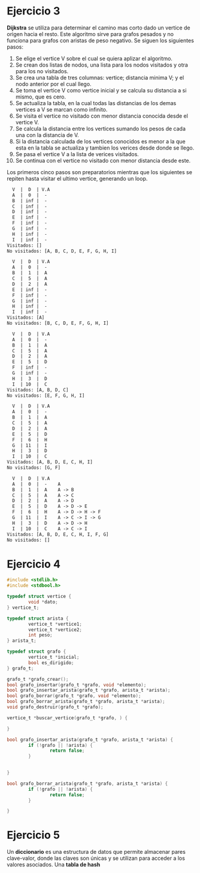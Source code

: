 # Ejercicio 3
**Dijkstra** se utiliza para determinar el camino mas corto dado un vertice de origen hacia el resto. Este algoritmo sirve para grafos pesados y no funciona para grafos con aristas de peso negativo. Se siguen los siguientes pasos:
1. Se elige el vertice V sobre el cual se quiera aplizar el algoritmo.
2. Se crean dos listas de nodos, una lista para los nodos visitados y otra para los no visitados.
3. Se crea una tabla de tres columnas: vertice; distancia minima V; y el nodo anterior por el cual llego.
4. Se toma el vertice V como vertice inicial y se calcula su distancia a si mismo, que es cero.
5. Se actualiza la tabla, en la cual todas las distancias de los demas vertices a V se marcan como infinito.
6. Se visita el vertice no visitado con menor distancia conocida desde el vertice V.
7. Se calcula la distancia entre los vertices sumando los pesos de cada una con la distancia de V.
8. Si la distancia calculada de los vertices conocidos es menor a la que esta en la tabla se actualiza y tambien los verices desde donde se llego.
9. Se pasa el vertice V a la lista de verices visitados.
10. Se continua con el vertice no visitado con menor distancia desde este.

Los primeros cinco pasos son preparatorios mientras que los siguientes se repiten hasta visitar el ultimo vertice, generando un loop.

```txt
  V  |  D  | V.A
  A  |  0  |  -
  B  | inf |  -
  C  | inf |  -
  D  | inf |  -
  E  | inf |  -
  F  | inf |  -
  G  | inf |  -
  H  | inf |  -
  I  | inf |  -
Visitados: []
No visitados: [A, B, C, D, E, F, G, H, I]

  V  |  D  | V.A
  A  |  0  |  -
  B  |  1  |  A
  C  |  5  |  A
  D  |  2  |  A
  E  | inf |  -
  F  | inf |  -
  G  | inf |  -
  H  | inf |  -
  I  | inf |  -
Visitados: [A]
No visitados: [B, C, D, E, F, G, H, I]

  V  |  D  | V.A
  A  |  0  |  -
  B  |  1  |  A
  C  |  5  |  A
  D  |  2  |  A
  E  |  5  |  D
  F  | inf |  -
  G  | inf |  -
  H  |  3  |  D
  I  | 10  |  C
Visitados: [A, B, D, C]
No visitados: [E, F, G, H, I]

  V  |  D  | V.A
  A  |  0  |  -
  B  |  1  |  A
  C  |  5  |  A
  D  |  2  |  A
  E  |  5  |  D
  F  |  6  |  H
  G  | 11  |  I
  H  |  3  |  D
  I  | 10  |  C
Visitados: [A, B, D, E, C, H, I]
No visitados: [G, F]

  V  |  D  | V.A
  A  |  0  |  -    A
  B  |  1  |  A    A -> B
  C  |  5  |  A    A -> C
  D  |  2  |  A    A -> D
  E  |  5  |  D    A -> D -> E
  F  |  6  |  H    A -> D -> H -> F
  G  | 11  |  I    A -> C -> I -> G
  H  |  3  |  D    A -> D -> H
  I  | 10  |  C    A -> C -> I
Visitados: [A, B, D, E, C, H, I, F, G]
No visitados: []
```

# Ejercicio 4
```c
#include <stdlib.h>
#include <stdbool.h>

typedef struct vertice {
        void *dato;
} vertice_t;

typedef struct arista {
        vertice_t *vertice1;
        vertice_t *vertice2;
        int peso;
} arista_t;

typedef struct grafo {
        vertice_t *inicial;
        bool es_dirigido;
} grafo_t;

grafo_t *grafo_crear();
bool grafo_insertar(grafo_t *grafo, void *elemento);
bool grafo_insertar_arista(grafo_t *grafo, arista_t *arista);
bool grafo_borrar(grafo_t *grafo, void *elemento);
bool grafo_borrar_arista(grafo_t *grafo, arista_t *arista);
void grafo_destruir(grafo_t *grafo);

vertice_t *buscar_vertice(grafo_t *grafo, ) {

}

bool grafo_insertar_arista(grafo_t *grafo, arista_t *arista) {
        if (!grafo || !arista) {
                return false;
        }

        
}

bool grafo_borrar_arista(grafo_t *grafo, arista_t *arista) {
        if (!grafo || !arista) {
                return false;
        }

}
```

# Ejercicio 5
Un **diccionario** es una estructura de datos que permite almacenar pares clave-valor, donde las claves son únicas y se utilizan para acceder a los valores asociados. Una **tabla de hash**